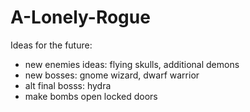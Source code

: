 # A-Lonely-Rogue

Ideas for the future: 
- new enemies ideas: flying skulls, additional demons
- new bosses: gnome wizard, dwarf warrior
- alt final bosss: hydra
- make bombs open locked doors
